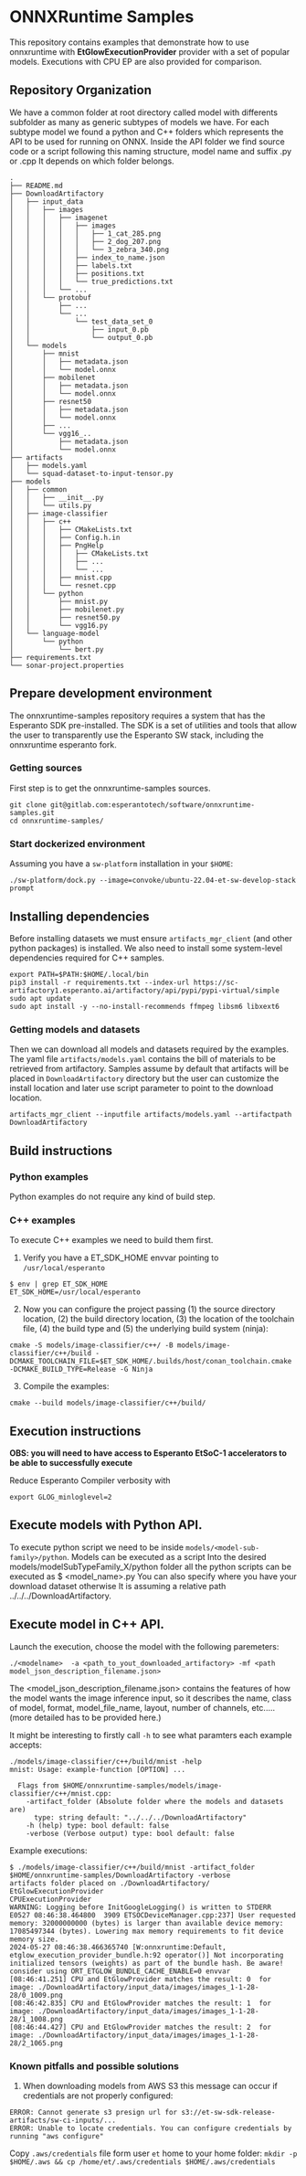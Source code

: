 # ONNXRuntime Samples

This repository contains examples that demonstrate how to use onnxruntime with **EtGlowExecutionProvider** provider with a set of popular models.
Executions with  CPU EP are also provided for comparison.

## Repository Organization
We have a common folder at root directory called model with differents subfolder as many as generic subtypes of models we have. 
For each subtype model we found a python and C++ folders which represents the API to be used for running on ONNX. 
Inside the API folder we find source code or a script following this naming structure, model name and suffix <model>.py or <model>.cpp It depends on which folder belongs.

```
.
├── README.md
├── DownloadArtifactory
│   ├── input_data
│   │   ├── images
│   │   │   ├── imagenet
│   │   │   │   ├── images
│   │   │   │   │   ├── 1_cat_285.png
│   │   │   │   │   ├── 2_dog_207.png
│   │   │   │   │   └── 3_zebra_340.png
│   │   │   │   ├── index_to_name.json
│   │   │   │   ├── labels.txt
│   │   │   │   ├── positions.txt
│   │   │   │   └── true_predictions.txt
│   │   │   └── ...
│   │   └── protobuf
│   │       ├── ...
│   │       └── ...
│   │           └── test_data_set_0
│   │               ├── input_0.pb
│   │               └── output_0.pb
│   └── models
│       ├── mnist
│       │   ├── metadata.json
│       │   └── model.onnx
│       ├── mobilenet
│       │   ├── metadata.json
│       │   └── model.onnx
│       ├── resnet50
│       │   ├── metadata.json
│       │   └── model.onnx
│       ├── ...
│       └── vgg16_..
│           ├── metadata.json
│           └── model.onnx
├── artifacts
│   ├── models.yaml
│   └── squad-dataset-to-input-tensor.py
├── models
│   ├── common
│   │   ├── __init__.py
│   │   └── utils.py
│   ├── image-classifier
│   │   ├── c++
│   │   │   ├── CMakeLists.txt
│   │   │   ├── Config.h.in
│   │   │   ├── PngHelp
│   │   │   │   ├── CMakeLists.txt
│   │   │   │   ├── ...
│   │   │   │   └── ...
│   │   │   ├── mnist.cpp
│   │   │   └── resnet.cpp
│   │   └── python
│   │       ├── mnist.py
│   │       ├── mobilenet.py
│   │       ├── resnet50.py
│   │       └── vgg16.py
│   └── language-model
│       └── python
│           └── bert.py
├── requirements.txt
└── sonar-project.properties
```

## Prepare development environment
The onnxruntime-samples repository requires a system that has the Esperanto SDK pre-installed. 
The SDK is a set of utilities and tools that allow the user to transparently use the Esperanto SW stack, including the onnxruntime esperanto fork.

### Getting sources
First step is to get the onnxruntime-samples sources.
```
git clone git@gitlab.com:esperantotech/software/onnxruntime-samples.git
cd onnxruntime-samples/
```

### Start dockerized environment
Assuming you have a `sw-platform` installation in your `$HOME`:
```
./sw-platform/dock.py --image=convoke/ubuntu-22.04-et-sw-develop-stack prompt
```

## Installing dependencies
Before installing datasets we must ensure `artifacts_mgr_client` (and other python packages) is installed.
We also need to install some system-level dependencies required for C++ samples.

```
export PATH=$PATH:$HOME/.local/bin
pip3 install -r requirements.txt --index-url https://sc-artifactory1.esperanto.ai/artifactory/api/pypi/pypi-virtual/simple
sudo apt update
sudo apt install -y --no-install-recommends ffmpeg libsm6 libxext6 
```

### Getting models and datasets
Then we can download all models and datasets required by the examples. 
The yaml file `artifacts/models.yaml` contains the bill of materials to be retrieved from artifactory.
Samples assume by default that artifacts will be placed in `DownloadArtifactory` directory but the user can customize the install location and later use script parameter to point to the download location.
```
artifacts_mgr_client --inputfile artifacts/models.yaml --artifactpath DownloadArtifactory
```

## Build instructions
### Python examples
Python examples do not require any kind of build step.

### C++ examples
To execute C++ examples we need to build them first.
1. Verify you have a ET_SDK_HOME envvar pointing to `/usr/local/esperanto`
```
$ env | grep ET_SDK_HOME
ET_SDK_HOME=/usr/local/esperanto
```
2. Now you can configure the project passing (1) the source directory location, (2) the build directory location, (3) the location of the toolchain file, (4) the build type and (5) the underlying build system (ninja):
```
cmake -S models/image-classifier/c++/ -B models/image-classifier/c++/build -DCMAKE_TOOLCHAIN_FILE=$ET_SDK_HOME/.builds/host/conan_toolchain.cmake -DCMAKE_BUILD_TYPE=Release -G Ninja
```
3. Compile the examples:
```
cmake --build models/image-classifier/c++/build/
```


## Execution instructions

**OBS: you will need to have access to Esperanto EtSoC-1 accelerators to be able to successfully execute**

Reduce Esperanto Compiler verbosity with
```
export GLOG_minloglevel=2
```

## Execute models with Python API.

To execute python script we need to be inside `models/<model-sub-family>/python`.
Models can be executed as a script
Into the desired  models/modelSubTypeFamily_X/python folder all the python scripts can be executed as 
\$ <model_name>.py
You can also specify where you have your download dataset otherwise It is assuming a relative path ../../../DownloadArtifactory.

## Execute model in C++ API.
Launch the execution, choose the model with the following paremeters:
```
./<modelname>  -a <path_to_yout_downloaded_artifactory> -mf <path model_json_description_filename.json>
```

The <model_json_description_filename.json> contains the features of how the model wants the image inference input, so it describes
the name, class of model, format, model_file_name, layout, number of channels, etc..... (more detailed has to be provided here.)

It might be interesting to firstly call `-h` to see what paramters each example accepts:
```
./models/image-classifier/c++/build/mnist -help
mnist: Usage: example-function [OPTION] ...

  Flags from $HOME/onnxruntime-samples/models/image-classifier/c++/mnist.cpp:
    -artifact_folder (Absolute folder where the models and datasets are)
      type: string default: "../../../DownloadArtifactory"
    -h (help) type: bool default: false
    -verbose (Verbose output) type: bool default: false
```

Example executions:
```
$ ./models/image-classifier/c++/build/mnist -artifact_folder $HOME/onnxruntime-samples/DownloadArtifactory -verbose
artifacts folder placed on ./DownloadArtifactory/
EtGlowExecutionProvider
CPUExecutionProvider
WARNING: Logging before InitGoogleLogging() is written to STDERR
E0527 08:46:38.464800  3909 ETSOCDeviceManager.cpp:237] User requested memory: 32000000000 (bytes) is larger than available device memory: 17085497344 (bytes). Lowering max memory requirements to fit device memory size.
2024-05-27 08:46:38.466365740 [W:onnxruntime:Default, etglow_execution_provider_bundle.h:92 operator()] Not incorporating initialized tensors (weights) as part of the bundle hash. Be aware! consider using ORT_ETGLOW_BUNDLE_CACHE_ENABLE=0 envvar
[08:46:41.251] CPU and EtGlowProvider matches the result: 0  for image: ./DownloadArtifactory/input_data/images/images_1-1-28-28/0_1009.png
[08:46:42.835] CPU and EtGlowProvider matches the result: 1  for image: ./DownloadArtifactory/input_data/images/images_1-1-28-28/1_1008.png
[08:46:44.427] CPU and EtGlowProvider matches the result: 2  for image: ./DownloadArtifactory/input_data/images/images_1-1-28-28/2_1065.png
```


### Known pitfalls and possible solutions

1. When downloading models from AWS S3 this message can occur if credentials are not properly configured:
```
ERROR: Cannot generate s3 presign url for s3://et-sw-sdk-release-artifacts/sw-ci-inputs/...
ERROR: Unable to locate credentials. You can configure credentials by running "aws configure"
```
Copy `.aws/credentials` file form user `et` home  to your home folder:  `mkdir -p $HOME/.aws && cp /home/et/.aws/credentials $HOME/.aws/credentials`
